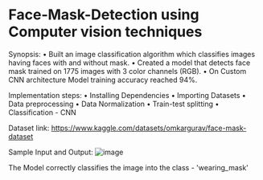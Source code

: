 # Face-Mask-Detection using Computer vision techniques

Synopsis:
• Built an image classification algorithm which classifies images having faces with and without mask.
• Created a model that detects face mask trained on 1775 images with 3 color channels (RGB).
• On Custom CNN architecture Model training accuracy reached 94%.

Implementation steps:
• Installing Dependencies
• Importing Datasets
• Data preprocessing
• Data Normalization
• Train-test splitting
• Classification - CNN

Dataset link:
https://www.kaggle.com/datasets/omkargurav/face-mask-dataset

Sample Input and Output:
![image](https://user-images.githubusercontent.com/98756460/236657490-21808433-1156-4e07-8001-e72388edeb50.png)

The Model correctly classifies the image into the class - 'wearing_mask'
